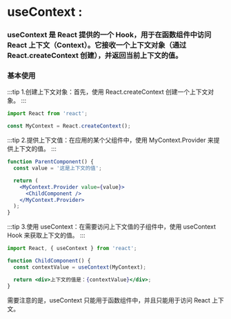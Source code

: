 # useContext : 


### useContext 是 React 提供的一个 Hook，用于在函数组件中访问 React 上下文（Context）。它接收一个上下文对象（通过 React.createContext 创建），并返回当前上下文的值。
### 基本使用
:::tip 1.创建上下文对象：首先，使用 React.createContext 创建一个上下文对象。
:::

```jsx
import React from 'react';

const MyContext = React.createContext();

```

:::tip 2.提供上下文值：在应用的某个父组件中，使用 MyContext.Provider 来提供上下文的值。
:::

```jsx
function ParentComponent() {
  const value = '这是上下文的值';

  return (
    <MyContext.Provider value={value}>
      <ChildComponent />
    </MyContext.Provider>
  );
}

```
:::tip 3.使用 useContext：在需要访问上下文值的子组件中，使用 useContext Hook 来获取上下文的值。
:::

```jsx
import React, { useContext } from 'react';

function ChildComponent() {
  const contextValue = useContext(MyContext);

  return <div>上下文的值是：{contextValue}</div>;
}


```

需要注意的是，useContext 只能用于函数组件中，并且只能用于访问 React 上下文。